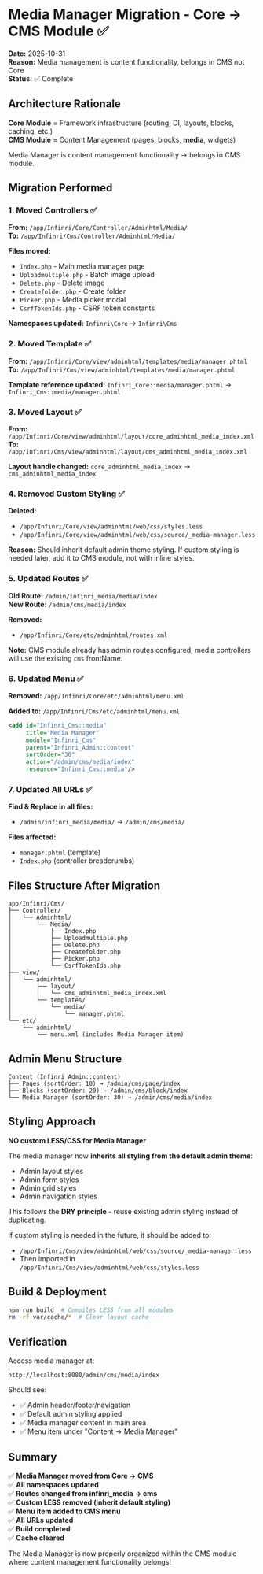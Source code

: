 # Media Manager Migration - Core → CMS Module ✅

**Date:** 2025-10-31  
**Reason:** Media management is content functionality, belongs in CMS not Core  
**Status:** ✅ Complete

## Architecture Rationale

**Core Module** = Framework infrastructure (routing, DI, layouts, blocks, caching, etc.)  
**CMS Module** = Content Management (pages, blocks, **media**, widgets)

Media Manager is content management functionality → belongs in CMS module.

## Migration Performed

### 1. Moved Controllers ✅
**From:** `/app/Infinri/Core/Controller/Adminhtml/Media/`  
**To:** `/app/Infinri/Cms/Controller/Adminhtml/Media/`

**Files moved:**
- `Index.php` - Main media manager page
- `Uploadmultiple.php` - Batch image upload
- `Delete.php` - Delete image
- `Createfolder.php` - Create folder
- `Picker.php` - Media picker modal
- `CsrfTokenIds.php` - CSRF token constants

**Namespaces updated:** `Infinri\Core` → `Infinri\Cms`

### 2. Moved Template ✅
**From:** `/app/Infinri/Core/view/adminhtml/templates/media/manager.phtml`  
**To:** `/app/Infinri/Cms/view/adminhtml/templates/media/manager.phtml`

**Template reference updated:** `Infinri_Core::media/manager.phtml` → `Infinri_Cms::media/manager.phtml`

### 3. Moved Layout ✅
**From:** `/app/Infinri/Core/view/adminhtml/layout/core_adminhtml_media_index.xml`  
**To:** `/app/Infinri/Cms/view/adminhtml/layout/cms_adminhtml_media_index.xml`

**Layout handle changed:** `core_adminhtml_media_index` → `cms_adminhtml_media_index`

### 4. Removed Custom Styling ✅
**Deleted:**
- `/app/Infinri/Core/view/adminhtml/web/css/styles.less`
- `/app/Infinri/Core/view/adminhtml/web/css/source/_media-manager.less`

**Reason:** Should inherit default admin theme styling. If custom styling is needed later, add it to CMS module, not with inline styles.

### 5. Updated Routes ✅
**Old Route:** `/admin/infinri_media/media/index`  
**New Route:** `/admin/cms/media/index`

**Removed:**
- `/app/Infinri/Core/etc/adminhtml/routes.xml`

**Note:** CMS module already has admin routes configured, media controllers will use the existing `cms` frontName.

### 6. Updated Menu ✅
**Removed:** `/app/Infinri/Core/etc/adminhtml/menu.xml`

**Added to:** `/app/Infinri/Cms/etc/adminhtml/menu.xml`
```xml
<add id="Infinri_Cms::media" 
     title="Media Manager" 
     module="Infinri_Cms" 
     parent="Infinri_Admin::content"
     sortOrder="30" 
     action="/admin/cms/media/index" 
     resource="Infinri_Cms::media"/>
```

### 7. Updated All URLs ✅
**Find & Replace in all files:**
- `/admin/infinri_media/media/` → `/admin/cms/media/`

**Files affected:**
- `manager.phtml` (template)
- `Index.php` (controller breadcrumbs)

## Files Structure After Migration

```
app/Infinri/Cms/
├── Controller/
│   └── Adminhtml/
│       └── Media/
│           ├── Index.php
│           ├── Uploadmultiple.php
│           ├── Delete.php
│           ├── Createfolder.php
│           ├── Picker.php
│           └── CsrfTokenIds.php
├── view/
│   └── adminhtml/
│       ├── layout/
│       │   └── cms_adminhtml_media_index.xml
│       └── templates/
│           └── media/
│               └── manager.phtml
└── etc/
    └── adminhtml/
        └── menu.xml (includes Media Manager item)
```

## Admin Menu Structure

```
Content (Infinri_Admin::content)
├── Pages (sortOrder: 10) → /admin/cms/page/index
├── Blocks (sortOrder: 20) → /admin/cms/block/index
└── Media Manager (sortOrder: 30) → /admin/cms/media/index
```

## Styling Approach

**NO custom LESS/CSS for Media Manager**

The media manager now **inherits all styling from the default admin theme**:
- Admin layout styles
- Admin form styles
- Admin grid styles
- Admin navigation styles

This follows the **DRY principle** - reuse existing admin styling instead of duplicating.

If custom styling is needed in the future, it should be added to:
- `/app/Infinri/Cms/view/adminhtml/web/css/source/_media-manager.less`
- Then imported in `/app/Infinri/Cms/view/adminhtml/web/css/styles.less`

## Build & Deployment

```bash
npm run build  # Compiles LESS from all modules
rm -rf var/cache/*  # Clear layout cache
```

## Verification

Access media manager at:
```
http://localhost:8080/admin/cms/media/index
```

Should see:
- ✅ Admin header/footer/navigation
- ✅ Default admin styling applied
- ✅ Media manager content in main area
- ✅ Menu item under "Content → Media Manager"

## Summary

✅ **Media Manager moved from Core → CMS**  
✅ **All namespaces updated**  
✅ **Routes changed from infinri_media → cms**  
✅ **Custom LESS removed (inherit default styling)**  
✅ **Menu item added to CMS menu**  
✅ **All URLs updated**  
✅ **Build completed**  
✅ **Cache cleared**  

The Media Manager is now properly organized within the CMS module where content management functionality belongs!
